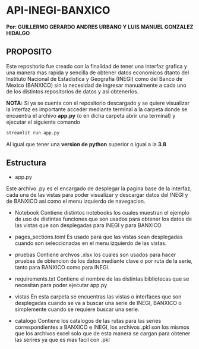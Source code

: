 # API-INEGI-BANXICO
**Por: GUILLERMO GERARDO ANDRES URBANO Y LUIS MANUEL GONZALEZ HIDALGO**

## PROPOSITO
Este repositorio fue creado con la finalidad de tener una interfaz grafica y una manera mas rapida y sencilla de obtener datos economicos dtanto del Instituto Nacional de Estadistica y Geografia (INEGI) como del Banco de Mexico (BANXICO) sin la necesidad de ingresar manualmente a cada uno de los distintos repositorios de datos y asi obtenerlos.

**NOTA:** Si ya se cuenta con el repositorio descargado y se quiere visualizar la interfaz es importante acceder mediante terminal a la carpeta donde se encuentra el archivo **app.py**  (o en dicha carpeta abrir una terminal) y ejecutar el siguiente comando

```bash
streamlit run app.py
```

Al igual que tener una **version de python** superior o igual a la **3.8**
 
## Estructura
* app.py

Este archivo .py es el encargado de desplegar la pagina base de la interfaz, cada una de las vistas para poder visualizar y descargar datos del INEGI y de BANXICO asi como el menu izquierdo de navegacion.


* Notebook
Contiene distintos notebooks los cuales muestran el ejemplo de uso de distintas funciones que son usados para obtener los datos de las vistas que son desplegadas para INEGI y para BANXICO

* pages_sections.toml
Es usado para que las vistas sean desplegadas cuando son seleccionadas en el menu izquierdo de las vistas.

* pruebas
Contiene archvos .xlsx los cuales son usados para hacer pruebas de obtencion de los datos mediante clave o por ruta de la serie, tanto para BANXICO como para INEGI.

* requirements.txt
Contiene el nombre de las distintas bibliotecas que se necesitan para poder ejecutar app.py

* vistas
En esta carpeta se encuentras las vistas o interfaces que son desplegadas cuando se va a buscar una serie de INEGI, BANXICO o simplemente cuando se requiere buscar una serie.

* catalogo
Contiene los catalogos de las rutas para las series correspondientes a BANXICO e INEGI, los archivos .pkl son los mismos que los archivos excel solo que de esta manera se cargan para obtener las serires ya que es mas facil con .pkl


